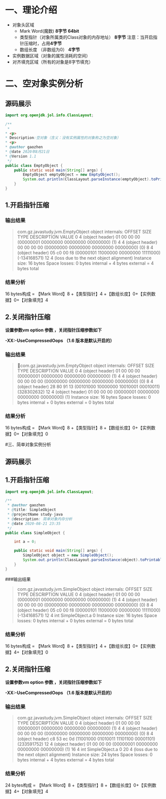 # 一、理论介绍

- 对象头区域
  - Mark Word(魔数) **8字节 64bit**
  - 类型指针（对象所属类的Class对象的内存地址） **8字节** 注意：当开启指针压缩时，占用**4字节**
  - 数组长度 （非数组为0） **4字节**
- 实例数据区域（对象的属性消耗的空间）
- 对齐填充区域（所有的对象是8字节填充）



# 二、空对象实例分析 

## 源码展示

```java
import org.openjdk.jol.info.ClassLayout;

/**
 * 
* <p>
* Description:空对象（含义：没有实例属性的对象称之为空对象）
* <p>
* @author gaozhen
* @date 2020年8月21日
* @Version 1.1
 */
public class EmptyObject {
	public static void main(String[] args) {
		EmptyObject emptyObject = new EmptyObject();
		System.out.println(ClassLayout.parseInstance(emptyObject).toPrintable());
	}
}
```

## 1.开启指针压缩

### 输出结果

> com.gz.javastudy.jvm.EmptyObject object internals:
>  OFFSET  SIZE   TYPE DESCRIPTION                               VALUE
>       0     4        (object header)                           01 00 00 00 (00000001 00000000 00000000 00000000) (1)
>       4     4        (object header)                           00 00 00 00 (00000000 00000000 00000000 00000000) (0)
>       8     4        (object header)                           05 c0 00 f8 (00000101 11000000 00000000 11111000) (-134168571)
>      12     4        (loss due to the next object alignment)
> Instance size: 16 bytes
> Space losses: 0 bytes internal + 4 bytes external = 4 bytes total

###  结果分析

16 bytes构成  = 【Mark Word】8 +【类型指针】4 +【数组长度】0+【实例数据】0+【对象填充】4



## 2.关闭指针压缩

 **设置参数vm option 参数 ，关闭指针压缩参数如下**

**-XX:-UseCompressedOops （1.6 版本是默认开启的）**

### 输出结果

> com.gz.javastudy.jvm.EmptyObject object internals:
>  OFFSET  SIZE   TYPE DESCRIPTION                               VALUE
>       0     4        (object header)                           01 00 00 00 (00000001 00000000 00000000 00000000) (1)
>       4     4        (object header)                           00 00 00 00 (00000000 00000000 00000000 00000000) (0)
>       8     4        (object header)                           28 80 91 13 (00101000 10000000 10010001 00010011) (328302632)
>      12     4        (object header)                           01 00 00 00 (00000001 00000000 00000000 00000000) (1)
> Instance size: 16 bytes
> Space losses: 0 bytes internal + 0 bytes external = 0 bytes total

### 结果分析

16 bytes构成  = 【Mark Word】8 +【类型指针】8 +【数组长度】0+【实例数据】0+【对象填充】0

#三、简单对象实例分析

## 源码展示

## 1.开启指针压缩

```java
import org.openjdk.jol.info.ClassLayout;

/**
 * @author gaozhen
 * @title: SimpleObject
 * @projectName study-java
 * @description: 简单对象内存分析
 * @date 2020-08-21 23:35
 */
public class SimpleObject {

    int a = 0;

    public static void main(String[] args) {
        SimpleObject object = new SimpleObject();
        System.out.println(ClassLayout.parseInstance(object).toPrintable());
    }
}
```

###输出结果

> com.gz.javastudy.jvm.SimpleObject object internals:
>   OFFSET  SIZE   TYPE DESCRIPTION                               VALUE
>          0     4        (object header)                           01 00 00 00 (00000001 00000000 00000000 00000000) (1)
>          4     4        (object header)                           00 00 00 00 (00000000 00000000 00000000 00000000) (0)
>          8     4        (object header)                           05 c0 00 f8 (00000101 11000000 00000000 11111000) (-134168571)
>         12     4    int SimpleObject.a                            0
>    Instance size: 16 bytes
>    Space losses: 0 bytes internal + 0 bytes external = 0 bytes total

### 结果分析

16 bytes构成  = 【Mark Word】8 +【类型指针】4 +【数组长度】0+【实例数据】4+【对象填充】0

## 2.关闭指针压缩

 **设置参数vm option 参数 ，关闭指针压缩参数如下**

**-XX:-UseCompressedOops （1.6 版本是默认开启的）**

### 输出结果

> com.gz.javastudy.jvm.SimpleObject object internals:
>  OFFSET  SIZE   TYPE DESCRIPTION                               VALUE
>       0     4        (object header)                           01 00 00 00 (00000001 00000000 00000000 00000000) (1)
>       4     4        (object header)                           00 00 00 00 (00000000 00000000 00000000 00000000) (0)
>       8     4        (object header)                           c8 53 ec 0d (11001000 01010011 11101100 00001101) (233591752)
>      12     4        (object header)                           01 00 00 00 (00000001 00000000 00000000 00000000) (1)
>      16     4    int SimpleObject.a                            0
>      20     4        (loss due to the next object alignment)
> Instance size: 24 bytes
> Space losses: 0 bytes internal + 4 bytes external = 4 bytes total

### 结果分析

24 bytes构成  = 【Mark Word】8 +【类型指针】8 +【数组长度】0+【实例数据】4+【对象填充】4